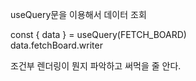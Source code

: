 useQuery문을 이용해서 데이터 조회

const { data } = useQuery(FETCH_BOARD)   
data.fetchBoard.writer

조건부 렌더링이 뭔지 파악하고 써먹을 줄 안다.